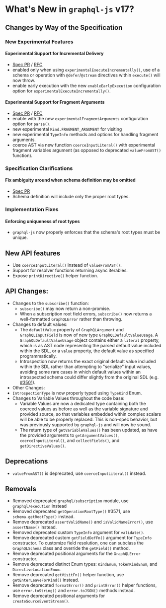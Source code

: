 # What's New in `graphql-js` v17?

## Changes by Way of the Specification

### New Experimental Features

#### Experimental Support for Incremental Delivery

- [Spec PR](https://github.com/graphql/graphql-spec/pull/1110) / [RFC](https://github.com/graphql/graphql-wg/blob/main/rfcs/DeferStream.md)
- enabled only when using `experimentalExecuteIncrementally()`, use of a schema or operation with `@defer`/`@stream` directives within `execute()` will now throw.
- enable early execution with the new `enableEarlyExecution` configuration option for `experimentalExecuteIncrementally()`.

#### Experimental Support for Fragment Arguments

- [Spec PR](https://github.com/graphql/graphql-spec/pull/1081) / [RFC](https://github.com/graphql/graphql-wg/blob/main/rfcs/DeferStream.md)
- enable with the new `experimentalFragmentArguments` configuration option for `parse()`.
- new experimental `Kind.FRAGMENT_ARGUMENT` for visiting
- new experimental `TypeInfo` methods and options for handling fragment arguments.
- coerce AST via new function `coerceInputLiteral()` with experimental fragment variables argument (as opposed to deprecated `valueFromAST()` function).

### Specification Clarifications

#### Fix ambiguity around when schema definition may be omitted

- [Spec PR](https://github.com/graphql/graphql-spec/pull/987)
- Schema definition will include only the proper root types.

### Implementation Fixes

#### Enforcing uniqueness of root types

- `graphql-js` now properly enforces that the schema's root types must be unique.

## New API features

- Use `coerceInputLiteral()` instead of `valueFromAST()`.
- Support for resolver functions returning async iterables.
- Expose `printDirective()` helper function.

## API Changes:

- Changes to the `subscribe()` function:
  - `subscribe()` may now return a non-promise.
  - When a subscription root field errors, `subscribe()` now returns a well-formatted `GraphQLError` rather than throwing.
- Changes to default values:
  - The `defaultValue` property of `GraphQLArgument` and `GraphQLInputField` is now of new type `GraphQLDefaultValueUsage`. A `GraphQLDefaultValueUsage` object contains either a `literal` property, which is as AST node representing the parsed default value included within the SDL, or a `value` property, the default value as specified programmatically.
  - Introspection now returns the exact original default value included within the SDL rather than attempting to "serialize" input values, avoiding some rare cases in which default values within an introspected schema could differ slightly from the original SDL (e.g. [#3501](https://github.com/graphql/graphql-js/issues/3051)).
- Other Changes:
- `IntrospectionType` is now properly typed using `TypeKind` Enum.
- Changes to Variable Values throughout the code base:
  - Variable Values are now a dedicated type containing both the coerced values as before as well as the variable signature and provided source, so that variables embedded within complex scalars will be able to be properly replaced. This is non-spec behavior, but was previously supported by `graphql-js` and will now be sound.
  - The return type of `getVariableValues()` has been updated, as have the provided arguments to `getArgumentValues()`, `coerceInputLiteral()`, and `collectFields()`, and `getDirectiveValues()`.

## Deprecations

- `valueFromAST()` is deprecated, use `coerceInputLiteral()` instead.

## Removals

- Removed deprecated `graphql/subscription` module, use `graphql/execution` instead
- Removed deprecated `getOperationRootType()` #3571, use `schema.getRootType()` instead.
- Remove deprecated `assertValidName()` and `isValidNameError()`, use `assertName()` instead.
- Removed deprecated custom `TypeInfo` argument for `validate()`.
- Remove deprecated custom `getFieldDefFn()` argument for `TypeInfo` constructor. To customize field resolution, one can subclass the `GraphQLSchema` class and override the `getField()` method.
- Remove deprecated positional arguments for the `GraphQLError` constructor.
- Remove deprecated distinct Enum types: `KindEnum`, `TokenKindEnum`, and `DirectiveLocationEnum`.
- Remove deprecated `getVisitFn()` helper function, use `getEnterLeaveForKind()` instead.
- Remove deprecated `formatError()` and `printError()` helper functions, use `error.toString()` and `error.toJSON()` methods instead.
- Remove deprecated positional arguments for `createSourceEventStream()`.
